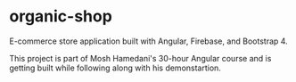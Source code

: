 # organic-shop
E-commerce store application built with Angular, Firebase, and Bootstrap 4.

This project is part of Mosh Hamedani's 30-hour Angular course and is getting built while following along with his demonstartion.
